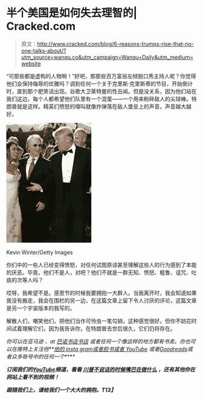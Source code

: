 # 半个美国是如何失去理智的| Cracked.com

> 原文：<http://www.cracked.com/blog/6-reasons-trumps-rise-that-no-one-talks-about/?utm_source=wanqu.co&utm_campaign=Wanqu+Daily&utm_medium=website>



“可那些都是虚构的人物啊！”好吧，那那些百万富翁左倾脱口秀主持人呢？你觉得他们会保持侮辱的优雅吗？调到任何一个关于克里斯·克里斯蒂的节目，开始倒计时，直到那个肥笑话出现。谷歌大卫莱特曼的性丑闻。但是没关系，因为他们站在我们这边，每个人都希望他们队里有一个混蛋——一个用来粉碎敌人的尖球棒。特朗普就是这样。精英们愤怒的嚎叫就像炸弹落在敌人堡垒上的声音。声音越大越好。

![](img/946428dabc2b0b6b4d0de498ebaeab62.png)



Kevin Winter/Getty Images





你们中的一些人已经变得愤怒，对任何试图原谅甚至理解这些人的行为感到了本能的厌恶。毕竟，他们不是人，对吧？他们不就是一群无知、愤怒、粗鲁、诅咒、吐痰的次等人吗？

哎呀，我希望不是。感恩节的时候我要拥抱一大群人。当我离开时，我会知道如果我没有搬走，我会在围栏的另一边，在这篇文章上留下令人讨厌的评论，这篇文章是另一个宇宙版本的我写的。

解散人们，嘲笑他们，把他们当作可怜虫一笔勾销，这种感觉很好。但你不妨花时间试着理解它们，因为我告诉你，在特朗普去世后很久，它们仍将存在。

*你可以在亚马逊* *、at* [*巴诺书店*](https://www.barnesandnoble.com/w/zoey-punches-the-future-in-the-dick-david-wong/1135426737)*[*书店*](https://bookshop.org/books/zoey-punches-the-future-in-the-dick/9781250195791) *或者任何一个像这样的地方都有书卖。你也可以在推特上关注他*[](https://twitter.com/JohnDiesattheEn)**[*他的 insta gram*](https://www.instagram.com/jasondavidwongpargin/)*[*或者脸书*](https://www.facebook.com/David-Wong-182563975162852/)*[*或者 YouTube*](https://youtu.be/ceG2TpNY5ck) *或者*[*Goodreads*](https://www.goodreads.com/author/show/225033.David_Wong)*或者众多账号中的任何一个******

*****订阅我们的***[***YouTube***](https://www.youtube.com/channel/UCjD2KyAEm84yVH8cTilID7Q?sub_confirmation=1)***频道，看看*** [***川普不说话的时候嘴巴在做什么***](https://www.youtube.com/watch?v=WAkF70l2uqk) ***，还有其他你在网站上看不到的视频！*****

*****跟随我们上***[](https://www.facebook.com/cracked)*****，请给我们一个大大的拥抱。**T13】*****

